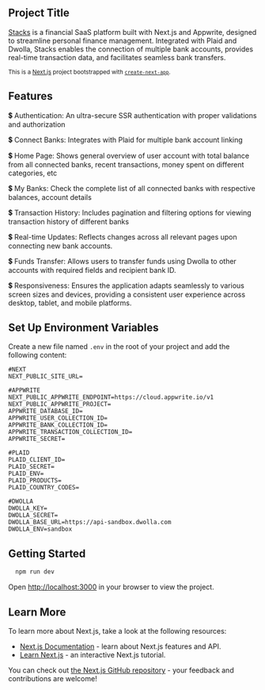 
## Project Title

[Stacks](https://banking-app-drab-beta.vercel.app/) is a financial SaaS platform built with Next.js and Appwrite, designed to streamline personal finance management. Integrated with Plaid and Dwolla, Stacks enables the connection of multiple bank accounts, provides real-time transaction data, and facilitates seamless bank transfers. 

<small>This is a [Next.js](https://nextjs.org) project bootstrapped with [`create-next-app`](https://nextjs.org/docs/app/api-reference/cli/create-next-app).</small>

## Features

💲 Authentication: An ultra-secure SSR authentication with proper validations and authorization

💲 Connect Banks: Integrates with Plaid for multiple bank account linking

💲 Home Page: Shows general overview of user account with total balance from all connected banks, recent transactions, money spent on different categories, etc

💲 My Banks: Check the complete list of all connected banks with respective balances, account details

💲 Transaction History: Includes pagination and filtering options for viewing transaction history of different banks

💲 Real-time Updates: Reflects changes across all relevant pages upon connecting new bank accounts.

💲 Funds Transfer: Allows users to transfer funds using Dwolla to other accounts with required fields and recipient bank ID.

💲 Responsiveness: Ensures the application adapts seamlessly to various screen sizes and devices, providing a consistent user experience across desktop, tablet, and mobile platforms.


## Set Up Environment Variables

Create a new file named `.env` in the root of your project and add the following content:

```env
#NEXT
NEXT_PUBLIC_SITE_URL=

#APPWRITE
NEXT_PUBLIC_APPWRITE_ENDPOINT=https://cloud.appwrite.io/v1
NEXT_PUBLIC_APPWRITE_PROJECT=
APPWRITE_DATABASE_ID=
APPWRITE_USER_COLLECTION_ID=
APPWRITE_BANK_COLLECTION_ID=
APPWRITE_TRANSACTION_COLLECTION_ID=
APPWRITE_SECRET=

#PLAID
PLAID_CLIENT_ID=
PLAID_SECRET=
PLAID_ENV=
PLAID_PRODUCTS=
PLAID_COUNTRY_CODES=

#DWOLLA
DWOLLA_KEY=
DWOLLA_SECRET=
DWOLLA_BASE_URL=https://api-sandbox.dwolla.com
DWOLLA_ENV=sandbox
```

## Getting Started

```bash
  npm run dev
```
Open [http://localhost:3000](http://localhost:3000) in your browser to view the project.


## Learn More

To learn more about Next.js, take a look at the following resources:

- [Next.js Documentation](https://nextjs.org/docs) - learn about Next.js features and API.
- [Learn Next.js](https://nextjs.org/learn) - an interactive Next.js tutorial.

You can check out [the Next.js GitHub repository](https://github.com/vercel/next.js) - your feedback and contributions are welcome!
